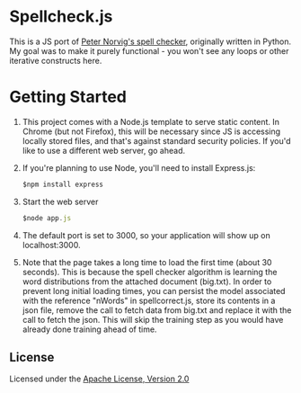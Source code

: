 Spellcheck.js
======

This is a JS port of [Peter Norvig's spell checker](http://norvig.com/spell-correct.html), originally written in Python. My goal was to make it purely functional - you won't see any loops or other iterative constructs here.


Getting Started
======

1. This project comes with a Node.js template to serve static content. In Chrome (but not Firefox), this will be necessary since JS is accessing locally stored files, and that's against standard security policies. If you'd like to use a different web server, go ahead.

2. If you're planning to use Node, you'll need to install Express.js:
    ```javascript   
    $npm install express
    ```

3. Start the web server
    ```javascript
    $node app.js
    ```
    
4. The default port is set to 3000, so your application will show up on localhost:3000.

5. Note that the page takes a long time to load the first time (about 30 seconds). This is because the spell checker algorithm is learning the word distributions from the attached document (big.txt). In order to prevent long initial loading times, you can persist the model associated with the reference "nWords" in spellcorrect.js, store its contents in a json file, remove the call to fetch data from big.txt and replace it with the call to fetch the json. This will skip the training step as you would have already done training ahead of time.


## License

Licensed under the [Apache License, Version 2.0](http://www.apache.org/licenses/LICENSE-2.0)
